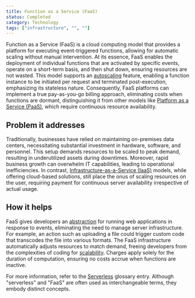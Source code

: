 ```yaml
---
title: Function as a Service (FaaS)
status: Completed
category: Technology
tags: ["infrastructure", "", ""]
---
```



Function as a Service (FaaS) is a cloud computing model that provides a platform for executing event-triggered functions, allowing for automatic scaling without manual intervention.
At its essence, FaaS enables the deployment of individual functions that are activated by specific events, operate on a short-term basis, and then shut down, ensuring resources are not wasted.
This model supports an [autoscaling](/auto-scaling/) feature, enabling a function instance to be initiated per request and terminated post-execution, emphasizing its stateless nature.
Consequently, FaaS platforms can implement a true pay-as-you-go billing approach, eliminating costs when functions are dormant, distinguishing it from other models like [Platform as a Service (PaaS)](/platform-as-a-service/), which require continuous resource availability.

## Problem it addresses

Traditionally, businesses have relied on maintaining on-premises data centers, necessitating substantial investment in hardware, software, and personnel.
This setup demands resources to be scaled to peak demand, resulting in underutilized assets during downtimes.
Moreover, rapid business growth can overwhelm IT capabilities, leading to operational inefficiencies.
In contrast, [Infrastructure-as-a-Service (IaaS)](/infrastructure-as-a-service/) models, while offering cloud-based solutions, still place the onus of scaling resources on the user, requiring payment for continuous server availability irrespective of actual usage.

## How it helps

FaaS gives developers an [abstraction](/abstraction/) for running web applications in response to events, eliminating the need to manage server infrastructure.
For example, an action such as uploading a file could trigger custom code that transcodes the file into various formats.
The FaaS infrastructure automatically adjusts resources to match demand, freeing developers from the complexities of coding for [scalability](/scalability/).
Charges apply solely for the duration of computation, ensuring no costs accrue when functions are inactive.
	
For more information, refer to the [Serverless](/serverless/) glossary entry.
Although "serverless" and "FaaS" are often used as interchangeable terms, they embody distinct concepts.